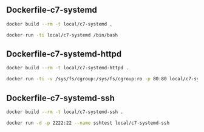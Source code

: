 ## Dockerfile-c7-systemd

```bash
docker build --rm -t local/c7-systemd .

docker run -ti local/c7-systemd /bin/bash
```

## Dockerfile-c7-systemd-httpd
```bash
docker build --rm -t local/c7-systemd-httpd .

docker run -ti -v /sys/fs/cgroup:/sys/fs/cgroup:ro -p 80:80 local/c7-systemd-httpd
```

## Dockerfile-c7-systemd-ssh
```bash
docker build --rm -t local/c7-systemd-ssh .

docker run -d -p 2222:22 --name sshtest local/c7-systemd-ssh
```
